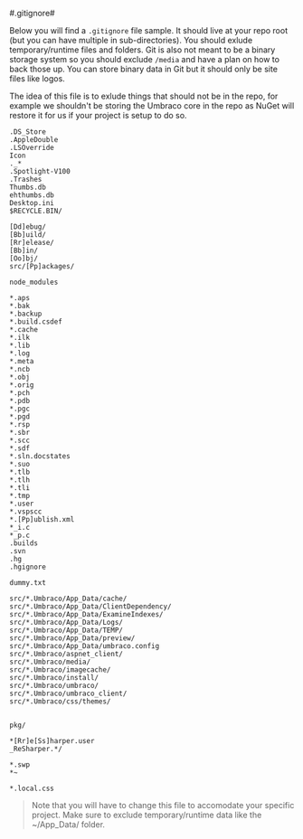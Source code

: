 #.gitignore#

Below you will find a `.gitignore` file sample.  It should live at your repo root (but you can have multiple in sub-directories).  You should exlude temporary/runtime files and folders.  Git is also not meant to be a binary storage system so you should exclude `/media` and have a plan on how to back those up.  You can store binary data in Git but it should only be site files like logos.

The idea of this file is to exlude things that should not be in the repo, for example we shouldn't be storing the Umbraco core in the repo as NuGet will restore it for us if your project is setup to do so.

```
.DS_Store
.AppleDouble
.LSOverride
Icon
._*
.Spotlight-V100
.Trashes
Thumbs.db
ehthumbs.db
Desktop.ini
$RECYCLE.BIN/

[Dd]ebug/
[Bb]uild/
[Rr]elease/
[Bb]in/
[Oo]bj/
src/[Pp]ackages/

node_modules

*.aps
*.bak
*.backup
*.build.csdef
*.cache
*.ilk
*.lib
*.log
*.meta
*.ncb
*.obj
*.orig
*.pch
*.pdb
*.pgc
*.pgd
*.rsp
*.sbr
*.scc
*.sdf
*.sln.docstates
*.suo
*.tlb
*.tlh
*.tli
*.tmp
*.user
*.vspscc
*.[Pp]ublish.xml
*_i.c
*_p.c
.builds
.svn
.hg
.hgignore

dummy.txt

src/*.Umbraco/App_Data/cache/
src/*.Umbraco/App_Data/ClientDependency/
src/*.Umbraco/App_Data/ExamineIndexes/
src/*.Umbraco/App_Data/Logs/
src/*.Umbraco/App_Data/TEMP/
src/*.Umbraco/App_Data/preview/
src/*.Umbraco/App_Data/umbraco.config
src/*.Umbraco/aspnet_client/
src/*.Umbraco/media/
src/*.Umbraco/imagecache/
src/*.Umbraco/install/
src/*.Umbraco/umbraco/
src/*.Umbraco/umbraco_client/
src/*.Umbraco/css/themes/


pkg/

*[Rr]e[Ss]harper.user
_ReSharper.*/

*.swp
*~

*.local.css

```
>Note that you will have to change this file to accomodate your specific project.  Make sure to exclude temporary/runtime data like the ~/App_Data/ folder.